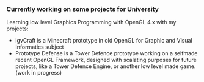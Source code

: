 ### Currently working on some projects for University

Learning low level Graphics Programming with OpenGL 4.x with my projects:
- igvCraft is a Minecraft prototype in old OpenGL for Graphic and Visual Informatics subject
- Prototype Defense is a Tower Defence prototype working on a selfmade recent OpenGL Framework, designed with scalating purposes for future projects, like a Tower Defence Engine, or another low level made game. (work in progress)
